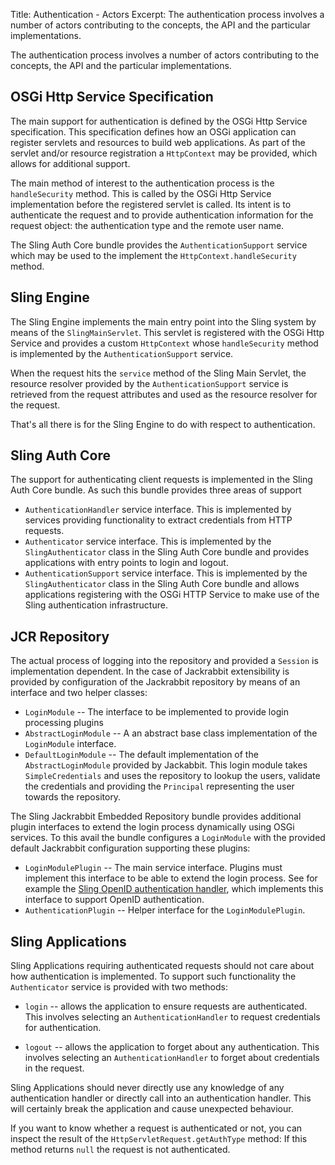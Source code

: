 Title: Authentication - Actors
Excerpt: The authentication process involves a number of actors contributing to the concepts, the API and the particular implementations.

The authentication process involves a number of actors contributing to the concepts, the API and the particular implementations.


## OSGi Http Service Specification

The main support for authentication is defined by the OSGi Http Service specification. This specification defines how an OSGi application can register servlets and resources to build web applications. As part of the servlet and/or resource registration a `HttpContext` may be provided, which allows for additional support.

The main method of interest to the authentication process is the `handleSecurity` method. This is called by the OSGi Http Service implementation before the registered servlet is called. Its intent is to authenticate the request and to provide authentication information for the request object: the authentication type and the remote user name.

The Sling Auth Core bundle provides the `AuthenticationSupport` service which may be used to the implement the `HttpContext.handleSecurity` method.


## Sling Engine

The Sling Engine implements the main entry point into the Sling system by means of the `SlingMainServlet`. This servlet is registered with the OSGi Http Service and provides a custom `HttpContext` whose `handleSecurity` method is implemented by the `AuthenticationSupport` service.

When the request hits the `service` method of the Sling Main Servlet, the resource resolver provided by the `AuthenticationSupport` service is retrieved from the request attributes and used as the resource resolver for the request.

That's all there is for the Sling Engine to do with respect to authentication.


## Sling Auth Core

The support for authenticating client requests is implemented in the Sling Auth Core bundle. As such this bundle provides three areas of support

 * `AuthenticationHandler` service interface. This is implemented by services providing functionality to extract credentials from HTTP requests.
 * `Authenticator` service interface. This is implemented by the `SlingAuthenticator` class in the Sling Auth Core bundle and provides applications with entry points to login and logout.
 * `AuthenticationSupport` service interface. This is implemented by the `SlingAuthenticator` class in the Sling Auth Core bundle and allows applications registering with the OSGi HTTP Service to make use of the Sling authentication infrastructure.


## JCR Repository

The actual process of logging into the repository and provided a `Session` is implementation dependent. In the case of Jackrabbit extensibility is provided by configuration of the Jackrabbit repository by means of an interface and two helper classes:

  * `LoginModule` -- The interface to be implemented to provide login processing plugins
  * `AbstractLoginModule` -- A an abstract base class implementation of the `LoginModule` interface.
  * `DefaultLoginModule` -- The default implementation of the `AbstractLoginModule` provided by Jackabbit. This login module takes `SimpleCredentials` and uses the repository to lookup the users, validate the credentials and providing the `Principal` representing the user towards the repository.

The Sling Jackrabbit Embedded Repository bundle provides additional plugin interfaces to extend the login process dynamically using OSGi services. To this avail the bundle configures a `LoginModule` with the provided default Jackrabbit configuration supporting these plugins:

  * `LoginModulePlugin` -- The main service interface. Plugins must implement this interface to be able to extend the login process. See for example the [Sling OpenID authentication handler](http://svn.apache.org/repos/asf/sling/trunk/bundles/auth/openid/), which implements this interface to support OpenID authentication.
  * `AuthenticationPlugin` -- Helper interface for the `LoginModulePlugin`.


## Sling Applications

Sling Applications requiring authenticated requests should not care about how authentication is implemented. To support such functionality the `Authenticator` service is provided with two methods:

  * `login` -- allows the application to ensure requests are authenticated. This involves selecting an `AuthenticationHandler` to request credentials for authentication.

  * `logout` -- allows the application to forget about any authentication. This involves selecting an `AuthenticationHandler` to forget about credentials in the request.

Sling Applications should never directly use any knowledge of any authentication handler or directly call into an authentication handler. This will certainly break the application and cause unexpected behaviour.

<div class="info">
If you want to know whether a request is authenticated or not, you can inspect the result of the <code>HttpServletRequest.getAuthType</code> method: If this method returns <code>null</code> the request is not authenticated.
</div>
